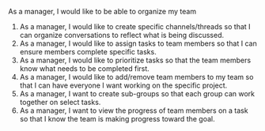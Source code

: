 As a manager, I would like to be able to organize my team

1. As a manager, I would like to create specific channels/threads so that I can organize conversations to reflect what is being discussed.
2. As a manager, I would like to assign tasks to team members so that I can ensure members complete specific tasks.
3. As a manager, I would like to prioritize tasks so that the team members know what needs to be completed first.
4. As a manager, I would like to add/remove team members to my team so that I can have everyone I want working on the specific project.
5. As a manager, I want to create sub-groups so that each group can work together on select tasks.
6. As a manager, I want to view the progress of team members on a task so that I know the team is making progress toward the goal.
